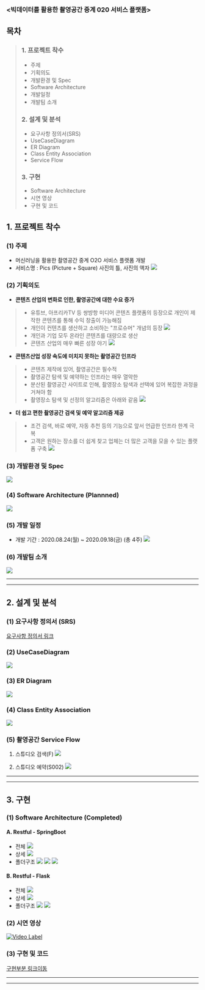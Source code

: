 
### <빅데이터를 활용한 촬영공간 중계 020 서비스 플랫폼>

## 목차
>### 1. 프로젝트 착수
>- 주제
>- 기획의도
>- 개발환경 및 Spec
>- Software Architecture
>- 개발일정
>- 개발팀 소개
> ### 2. 설계 및 분석
>- 요구사항 정의서(SRS)
>- UseCaseDiagram
>- ER Diagram
>- Class Entity  Association
>- Service Flow
> ### 3. 구현
>- Software Architecture
>- 시연 영상
>- 구현 및 코드

## 1. 프로젝트 착수

### (1) 주제
- 머신러닝을 활용한 촬영공간 중계 O2O 서비스 플랫폼 개발
- 서비스명 : Pics (Picture + Square)
	사진의 틀, 사진의 액자
![](https://images.velog.io/images/wpdud94/post/7d933196-d234-42b8-9c54-f9f1fd305e17/0_0_main.png)
 
### (2) 기획의도
- **콘텐츠 산업의 변화로 인한, 촬영공간에 대한 수요 증가**
>- 유튜브, 아프리카TV 등 쌍뱡항 미디어 콘텐츠 플랫폼의 등장으로 개인이 제작한 콘텐츠를 통해 수익 창출이 가능해짐
>- 개인이 컨텐츠를 생산하고 소비하는 "프로슈머" 개념의 등장
![](https://images.velog.io/images/wpdud94/post/55cc2ab4-dfe3-42e8-a8a2-ca4a676bc2f6/1_2_%ED%94%84%EB%A1%9C%EC%8A%88%EB%A8%B8%20%EB%93%B1%EC%9E%A5.png)
>- 개인과 기업 모두 온라인 콘텐츠를 대량으로 생산
>- 콘텐츠 산업의 매우 빠른 성장 야기
![](https://images.velog.io/images/wpdud94/post/6ac92c95-fb58-4fff-837e-4dbf0cdec73a/1_2_%EC%BD%98%ED%85%90%EC%82%B0%20%EC%82%B0%EC%97%85%EC%9D%98%20%EC%84%B1%EC%9E%A5.png)

  
 - **콘텐츠산업 성장 속도에 미치지 못하는 촬영공간 인프라**
>- 콘텐츠 제작에 있어, 촬영공간은 필수적
>- 촬영공간 탐색 및 예약하는 인프라는 매우 열악한 
>- 분산된 촬영공간 사이트로 인해, 촬영장소 탐색과 선택에 있어 복잡한 과정을 거쳐야 함
>- 촬영장소 탐색 및 선정의 알고리즘은 아래와 같음
    ![](https://images.velog.io/images/wpdud94/post/173d79cb-4e38-4c45-88a1-969b855a55aa/1_2_%ED%83%90%EC%83%89%20%EC%84%A0%EC%A0%95%20%EC%95%8C%EA%B3%A0%EB%A6%AC%EC%A6%98.png)
    
- **더 쉽고 편한 촬영공간 검색 및 예약 알고리즘 제공**
>- 조건 검색, 바로 예약, 자동 추천 등의 기능으로 앞서 언급한 인프라 한계 극복
>- 고객은 원하는 장소를 더 쉽게 찾고 업체는 더 많은 고객을 모을 수 있는 플랫폼 구축
    ![](https://images.velog.io/images/wpdud94/post/a4699446-ab55-4099-b808-46a9559a9232/1_2_%EB%8D%94%20%EC%89%BD%EA%B3%A0%20%ED%8E%B8%ED%95%9C%20%EC%95%8C%EA%B3%A0%EB%A6%AC%EC%A6%98.png)
    
### (3) 개발환경 및 Spec
![](https://images.velog.io/images/wpdud94/post/6b54caf3-8f8d-46ac-b6bc-e5b5e313bb9f/1_3_%EA%B0%9C%EB%B0%9C%ED%99%98%EA%B2%BD%EB%B0%8F%EC%8A%A4%ED%8C%A9.png)

### (4) Software Architecture (Plannned)
![](https://images.velog.io/images/wpdud94/post/50c6a9f5-4df7-4258-b533-390a85a5ee1f/1_4_software%20architecuture.png)

### (5) 개발 일정
- 개발 기간 : 2020.08.24(월) ~ 2020.09.18(금) (총 4주) 
![](https://images.velog.io/images/wpdud94/post/00f2276c-0f84-47ef-92cf-cf887364a41e/1_5_development%20schedule.png)

### (6) 개발팀 소개
![](https://images.velog.io/images/wpdud94/post/a66322de-67ca-4116-bf1f-a193c2639e1e/1_6_members.png)

-------------------
-----------------

## 2. 설계 및 분석
### (1) 요구사항 정의서 (SRS)

<a href="https://docs.google.com/spreadsheets/d/1CxmQgOvFC54igRmkpnXn2LXLlSx0lkSVa7FuXIMufws/edit?usp=sharing">
요구사항 정의서 링크
</a>

### (2) UseCaseDiagram

![](https://images.velog.io/images/wpdud94/post/5dafb19e-9b02-4184-acab-33539b2c2206/2_2_UCD.png)

### (3) ER Diagram
![](https://images.velog.io/images/wpdud94/post/bde4d5da-985c-4923-ab76-5e0447bd42fa/2_3_ERD.png)

### (4) Class Entity Association
![](https://images.velog.io/images/wpdud94/post/31707a4f-bd58-4a39-a156-4c9a62d80625/2_4_CEA.png)

### (5) 촬영공간 Service Flow
1) 스튜디오 검색(F)
![](https://images.velog.io/images/wpdud94/post/596678a0-d676-4381-901b-223cec751e79/2_4_serviceflow1.png)

2) 스튜디오 예약(S002)
![](https://images.velog.io/images/wpdud94/post/490b3364-aaf1-4c12-8040-94f729dbd3ae/2_4_serviceflow2.png)

-------------------
-------------------

## 3. 구현
### (1) Software Architecture (Completed)
#### A. Restful - SpringBoot
- 전체
![](https://images.velog.io/images/wpdud94/post/45e11aab-5256-4746-a543-ea77e65454f6/3_1_softwareAchritecture1.png)
- 상세
![](https://images.velog.io/images/wpdud94/post/b0c6f57c-9941-438c-9cba-0995a79ad5ad/3_1_softwareAchritecture2png.png)
- 폴더구조
![](https://images.velog.io/images/wpdud94/post/0c2be9a1-6f97-40af-a759-22dcaf9d31f6/3_1_folderstructure1.png)
![](https://images.velog.io/images/wpdud94/post/2581e275-eaf0-41bd-aacd-e21934daa7fd/3_1_folderstructure2.png)
![](https://images.velog.io/images/wpdud94/post/a6b33b30-e760-4e6a-b782-c61bd68f7f15/3_1_folderstructure3.png)

#### B. Restful - Flask
- 전체
![](https://images.velog.io/images/wpdud94/post/9fc7f939-2231-43ea-bf88-9419ffe07d07/3_1_softwareAchritecture_flask1.png)
- 상세
![](https://images.velog.io/images/wpdud94/post/40bfaec4-da9d-4883-be1d-8b5c0333e9a7/3_1_softwareAchritecture_flask2.png)
- 폴더구조
![](https://images.velog.io/images/wpdud94/post/26251aef-8076-4bc3-a776-da874c7ed4d8/3_2_softwareAchritecture_folder1.png)
![](https://images.velog.io/images/wpdud94/post/72355c12-b520-4084-992a-09a57730db6e/3_2_softwareAchritecture_folder2.png)  

### (2) 시연 영상  
[![Video Label](https://img.youtube.com/vi/Oz6t3wccgOo/maxresdefault.jpg)](https://youtu.be/Oz6t3wccgOo?t=0s)  

### (3) 구현 및 코드  
<a href="https://drive.google.com/file/d/15XsCKff8jFVu8iNK09mMp_M-iUgW52tR/view?usp=sharing">
구현부분 링크이동
</a>

---------
--------

